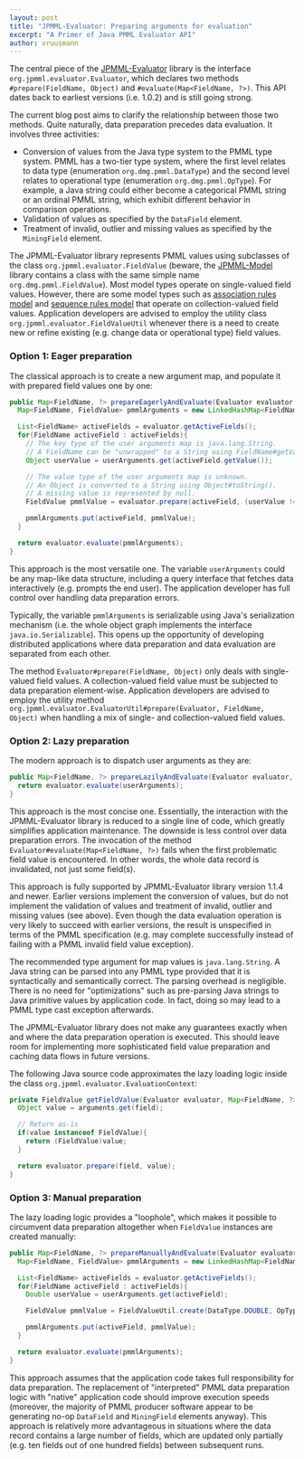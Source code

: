 ```yaml
---
layout: post
title: "JPMML-Evaluator: Preparing arguments for evaluation"
excerpt: "A Primer of Java PMML Evaluator API"
author: vruusmann
---
```


The central piece of the [JPMML-Evaluator](https://github.com/jpmml/jpmml-evaluator) library is the interface `org.jpmml.evaluator.Evaluator`, which declares two methods `#prepare(FieldName, Object)` and `#evaluate(Map<FieldName, ?>)`. This API dates back to earliest versions (i.e. 1.0.2) and is still going strong.

The current blog post aims to clarify the relationship between those two methods. Quite naturally, data preparation precedes data evaluation. It involves three activities:

* Conversion of values from the Java type system to the PMML type system. PMML has a two-tier type system, where the first level relates to data type (enumeration `org.dmg.pmml.DataType`) and the second level relates to operational type (enumeration `org.dmg.pmml.OpType`). For example, a Java string could either become a categorical PMML string or an ordinal PMML string, which exhibit different behavior in comparison operations.
* Validation of values as specified by the `DataField` element.
* Treatment of invalid, outlier and missing values as specified by the `MiningField` element.

The JPMML-Evaluator library represents PMML values using subclasses of the class `org.jpmml.evaluator.FieldValue` (beware, the [JPMML-Model](https://github.com/jpmml/jpmml-model) library contains a class with the same simple name `org.dmg.pmml.FieldValue`). Most model types operate on single-valued field values. However, there are some model types such as [association rules model](http://www.dmg.org/v4-3/AssociationRules.html) and [sequence rules model](http://www.dmg.org/v4-3/Sequence.html) that operate on collection-valued field values. Application developers are advised to employ the utility class `org.jpmml.evaluator.FieldValueUtil` whenever there is a need to create new or refine existing (e.g. change data or operational type) field values.

### Option 1: Eager preparation ###

The classical approach is to create a new argument map, and populate it with prepared field values one by one:

``` java
public Map<FieldName, ?> prepareEagerlyAndEvaluate(Evaluator evaluator, Map<String, ?> userArguments){
  Map<FieldName, FieldValue> pmmlArguments = new LinkedHashMap<FieldName, FieldValue>();

  List<FieldName> activeFields = evaluator.getActiveFields();
  for(FieldName activeField : activeFields){
    // The key type of the user arguments map is java.lang.String.
    // A FieldName can be "unwrapped" to a String using FieldName#getValue().
    Object userValue = userArguments.get(activeField.getValue());

    // The value type of the user arguments map is unknown.
    // An Object is converted to a String using Object#toString().
    // A missing value is represented by null.
    FieldValue pmmlValue = evaluator.prepare(activeField, (userValue != null ? userValue.toString() : null));

    pmmlArguments.put(activeField, pmmlValue);
  }

  return evaluator.evaluate(pmmlArguments);
}
```

This approach is the most versatile one. The variable `userArguments` could be any map-like data structure, including a query interface that fetches data interactively (e.g. prompts the end user). The application developer has full control over handling data preparation errors.

Typically, the variable `pmmlArguments` is serializable using Java's serialization mechanism (i.e. the whole object graph implements the interface `java.io.Serializable`). This opens up the opportunity of developing distributed applications where data preparation and data evaluation are separated from each other.

The method `Evaluator#prepare(FieldName, Object)` only deals with single-valued field values. A collection-valued field value must be subjected to data preparation element-wise. Application developers are advised to employ the utility method `org.jpmml.evaluator.EvaluatorUtil#prepare(Evaluator, FieldName, Object)` when handling a mix of single- and collection-valued field values.

### Option 2: Lazy preparation ###

The modern approach is to dispatch user arguments as they are:

``` java
public Map<FieldName, ?> prepareLazilyAndEvaluate(Evaluator evaluator, Map<FieldName, String> userArguments){
  return evaluator.evaluate(userArguments);
}
```

This approach is the most concise one. Essentially, the interaction with the JPMML-Evaluator library is reduced to a single line of code, which greatly simplifies application maintenance. The downside is less control over data preparation errors. The invocation of the method `Evaluator#evaluate(Map<FieldName, ?>)` fails when the first problematic field value is encountered. In other words, the whole data record is invalidated, not just some field(s).

This approach is fully supported by JPMML-Evaluator library version 1.1.4 and newer. Earlier versions implement the conversion of values, but do not implement the validation of values and treatment of invalid, outlier and missing values (see above). Even though the data evaluation operation is very likely to succeed with earlier versions, the result is unspecified in terms of the PMML specification (e.g. may complete successfully instead of failing with a PMML invalid field value exception).

The recommended type argument for map values is `java.lang.String`. A Java string can be parsed into any PMML type provided that it is syntactically and semantically correct. The parsing overhead is negligible. There is no need for "optimizations" such as pre-parsing Java strings to Java primitive values by application code. In fact, doing so may lead to a PMML type cast exception afterwards.

The JPMML-Evaluator library does not make any guarantees exactly when and where the data preparation operation is executed. This should leave room for implementing more sophisticated field value preparation and caching data flows in future versions.

The following Java source code approximates the lazy loading logic inside the class `org.jpmml.evaluator.EvaluationContext`:

``` java
private FieldValue getFieldValue(Evaluator evaluator, Map<FieldName, ?> arguments, FieldName field){
  Object value = arguments.get(field);

  // Return as-is
  if(value instanceof FieldValue){
    return (FieldValue)value;
  }

  return evaluator.prepare(field, value);
}
```

### Option 3: Manual preparation ###

The lazy loading logic provides a "loophole", which makes it possible to circumvent data preparation altogether when `FieldValue` instances are created manually:

``` java
public Map<FieldName, ?> prepareManuallyAndEvaluate(Evaluator evaluator, Map<FieldName, Double> userArguments){
  Map<FieldName, FieldValue> pmmlArguments = new LinkedHashMap<FieldName, FieldValue>();

  List<FieldName> activeFields = evaluator.getActiveFields();
  for(FieldName activeField : activeFields){
    Double userValue = userArguments.get(activeField);

    FieldValue pmmlValue = FieldValueUtil.create(DataType.DOUBLE, OpType.CONTINUOUS, userValue);

    pmmlArguments.put(activeField, pmmlValue);
  }

  return evaluator.evaluate(pmmlArguments);
}
```

This approach assumes that the application code takes full responsibility for data preparation. The replacement of "interpreted" PMML data preparation logic with "native" application code should improve execution speeds (moreover, the majority of PMML producer software appear to be generating no-op `DataField` and `MiningField` elements anyway). This approach is relatively more advantageous in situations where the data record contains a large number of fields, which are updated only partially (e.g. ten fields out of one hundred fields) between subsequent runs.
